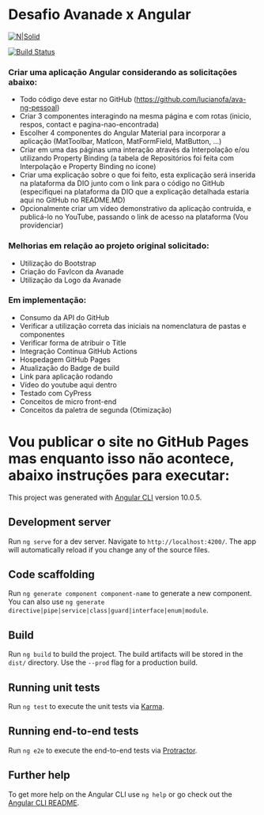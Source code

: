 # Desafio Avanade x Angular

[![N|Solid](https://angular.io/assets/images/logos/angular/logo-nav@2x.png)](https://nodesource.com/products/nsolid)

[![Build Status](https://travis-ci.org/joemccann/dillinger.svg?branch=master)](https://travis-ci.org/joemccann/dillinger)

### Criar uma aplicação Angular considerando as solicitações abaixo:

  - Todo código deve estar no GitHub (https://github.com/lucianofa/ava-ng-pessoal)
  - Criar 3 componentes interagindo na mesma página e com rotas (inicio, respos, contact e pagina-nao-encontrada)
  - Escolher 4 componentes do Angular Material para incorporar a aplicação (MatToolbar, MatIcon, MatFormField, MatButton, ...)
  - Criar em uma das páginas uma interação através da Interpolação e/ou utilizando Property Binding (a tabela de Repositórios foi feita com Interpolação e Property Binding no ícone)
  - Criar uma explicação sobre o que foi feito, esta explicação será inserida na plataforma da DIO junto com o link para o código no GitHub (especifiquei na plataforma da DIO que a explicação detalhada estaria aqui no GitHub no README.MD)
  - Opcionalmente criar um vídeo demonstrativo da aplicação contruída, e publicá-lo no YouTube, passando o link de acesso na plataforma (Vou providenciar)

### Melhorias em relação ao projeto original solicitado:

  - Utilização do Bootstrap
  - Criação do FavIcon da Avanade
  - Utilização da Logo da Avanade
 

### Em implementação:

  - Consumo da API do GitHub
  - Verificar a utilização correta das iniciais na nomenclatura de pastas e componentes
  - Verificar forma de atribuir o Title
  - Integração Contínua GitHub Actions
  - Hospedagem GitHub Pages
  - Atualização do Badge de build
  - Link para aplicação rodando
  - Vídeo do youtube aqui dentro
  - Testado com CyPress
  - Conceitos de micro front-end
  - Conceitos da paletra de segunda (Otimização)


# Vou publicar o site no GitHub Pages mas enquanto isso não acontece, abaixo instruções para executar:

This project was generated with [Angular CLI](https://github.com/angular/angular-cli) version 10.0.5.

## Development server

Run `ng serve` for a dev server. Navigate to `http://localhost:4200/`. The app will automatically reload if you change any of the source files.

## Code scaffolding

Run `ng generate component component-name` to generate a new component. You can also use `ng generate directive|pipe|service|class|guard|interface|enum|module`.

## Build

Run `ng build` to build the project. The build artifacts will be stored in the `dist/` directory. Use the `--prod` flag for a production build.

## Running unit tests

Run `ng test` to execute the unit tests via [Karma](https://karma-runner.github.io).

## Running end-to-end tests

Run `ng e2e` to execute the end-to-end tests via [Protractor](http://www.protractortest.org/).

## Further help

To get more help on the Angular CLI use `ng help` or go check out the [Angular CLI README](https://github.com/angular/angular-cli/blob/master/README.md).
